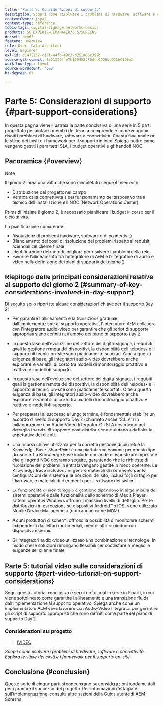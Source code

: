 ```yaml
---
title: "Parte 5: Considerazioni di supporto"
description: Scopri come risolvere i problemi di hardware, software e connettività. Esplora le stime dei costi e i framework per il supporto on-site. Inoltre, scopri come vengono gestiti i parametri SLA, i budget operativi e gli handoff NOC.
contentOwner: jsyal
content-type: reference
topic-tags: digital-signage-networks-basics
products: SG_EXPERIENCEMANAGER/6.5/SCREENS
docset: aem65
feature: Overview
role: User, Data Architect
level: Beginner
exl-id: d1472137-c15f-44fb-89c3-d251a06c392b
source-git-commit: 2a51258ffe7b969962378dcd0558bd001b616ba1
workflow-type: tm+mt
source-wordcount: '600'
ht-degree: 0%

---
```


# Parte 5: Considerazioni di supporto {#part-support-considerations}

In questa pagina viene illustrata la parte conclusiva di una serie in 5 parti progettata per aiutare i membri del team a comprendere come vengono risolti i problemi di hardware, software e connettività. Questa fase analizza le stime dei costi e i framework per il supporto in loco. Spiega inoltre come vengono gestiti i parametri SLA, i budget operativi e gli handoff NOC.

## Panoramica {#overview}

>[!NOTE]
>
>Il giorno 2 inizia una volta che sono completati i seguenti elementi:
>
>* Distribuzione del progetto nel campo
>* Verifica della connettività e del funzionamento del dispositivo tra il tecnico dell&#39;installazione e il NOC (Network Operations Center)
>
>Prima di iniziare il giorno 2, è necessario pianificare i budget in corso per il ciclo di vita.

La pianificazione comprende:

* Risoluzione di problemi hardware, software o di connettività
* Bilanciamento dei costi di risoluzione dei problemi rispetto ai requisiti aziendali del cliente finale.
* Identificazione del metodo migliore per risolvere i problemi della rete.
* Favorire l’allineamento tra l’integratore di AEM e l’integratore di audio e video nella definizione dei piani di supporto del giorno 2

## Riepilogo delle principali considerazioni relative al supporto del giorno 2 {#summary-of-key-considerations-involved-in-day-support}

Di seguito sono riportate alcune considerazioni chiave per il supporto Day 2:

* Per garantire l&#39;allineamento e la transizione graduale dall&#39;implementazione al supporto operativo, l&#39;integratore AEM collabora con l&#39;integratore audio-video per garantire che gli script di supporto appropriati siano definiti nell&#39;ambito del piano di supporto Day 2.
* In questa fase dell&#39;evoluzione del settore del digital signage, i requisiti quali la gestione remota dei dispositivi, la disponibilità dell&#39;helpdesk e il supporto di tecnici on-site sono praticamente scontati. Oltre a questa esigenza di base, gli integratori audio-video dovrebbero anche esplorare le variabili di costo tra modelli di monitoraggio proattivo e reattivo e modelli di supporto.

* In questa fase dell&#39;evoluzione del settore del digital signage, i requisiti quali la gestione remota dei dispositivi, la disponibilità dell&#39;helpdesk e il supporto di tecnici on-site sono praticamente scontati. Oltre a questa esigenza di base, gli integratori audio-video dovrebbero anche esplorare le variabili di costo tra modelli di monitoraggio proattivo e reattivo e modelli di supporto.
* Per prepararsi al successo a lungo termine, è fondamentale stabilire un accordo di livello di supporto Day 2 (chiamato anche &#39;S.L.A.&#39;) in collaborazione con Audio-Video Integrator. Gli SLA descrivono nel dettaglio i servizi di supporto post-distribuzione e aiutano a definire le aspettative dei clienti.
* Una risorsa chiave utilizzata per la corretta gestione di più reti è la Knowledge Base. SharePoint è una piattaforma comune per questo tipo di risorse. La Knowledge Base include domande e risposte preimpostate che gli agenti NOC dovranno seguire, garantendo che le richieste di risoluzione dei problemi in entrata vengano gestite in modo coerente. Le Knowledge Base includono in genere materiali di riferimento per le configurazioni del sistema e le posizioni del sito, inclusi fogli di taglio per l&#39;hardware e materiali di riferimento per il software dei sistemi.
* Le funzionalità di monitoraggio e gestione dipendono in larga misura dai sistemi operativi e dalle funzionalità dello schermo di Media Player. I sistemi operativi Windows offrono il massimo livello di dettaglio. Per le distribuzioni in esecuzione su dispositivi Android™ o iOS, viene utilizzato Mobile Device Management (noto anche come MDM).
* Alcuni produttori di schermi offrono la possibilità di monitorare schermi indipendenti dai lettori multimediali, mentre altri richiedono un dispositivo esterno.
* Gli integratori audio-video utilizzano una combinazione di tecnologie, in modo che le soluzioni rimangano flessibili per soddisfare al meglio le esigenze del cliente finale.

## Parte 5: tutorial video sulle considerazioni di supporto {#part-video-tutorial-on-support-considerations}

Segui questo tutorial conclusivo e segui un tutorial in serie in 5 parti, in cui viene sottolineato come garantire l’allineamento e una transizione fluida dall’implementazione al supporto operativo. Spiega anche come un implementatore AEM deve lavorare con Audio-Video Integrator per garantire gli script di supporto appropriati che sono definiti come parte del piano di supporto Day 2.

### Considerazioni sul progetto

>[!VIDEO](https://video.tv.adobe.com/v/28383)

*Scopri come risolvere i problemi di hardware, software e connettività. Esplora le stime dei costi e i framework per il supporto on-site.*

## Conclusione {#conclusion}

Queste serie di cinque parti si concentrano su considerazioni fondamentali per garantire il successo del progetto. Per informazioni dettagliate sull’implementazione, consulta altre sezioni della Guida utente di AEM Screens.
